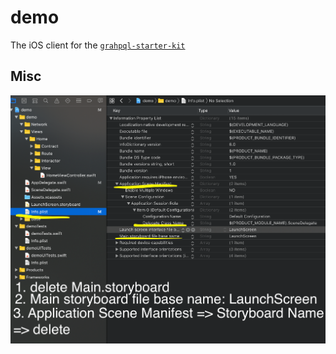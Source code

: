 # demo

The iOS client for the [`grahpql-starter-kit`](https://github.com/pepeunlimited/grahpql-starter-kit)

## Misc

![without-main-storyboard](/without-main-storyboard.png)
